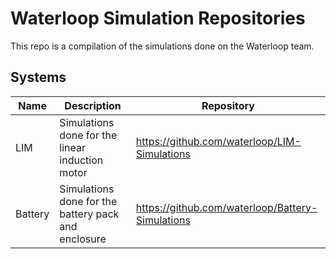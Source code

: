# Waterloop Simulation Repositories

This repo is a compilation of the simulations done on the Waterloop team.

## Systems

| Name             | Description                                         | Repository                                       |
| ---------------- | --------------------------------------------------- | ------------------------------------------------ |
| LIM              | Simulations done for the linear induction motor     | https://github.com/waterloop/LIM-Simulations     |
| Battery          | Simulations done for the battery pack and enclosure | https://github.com/waterloop/Battery-Simulations |

